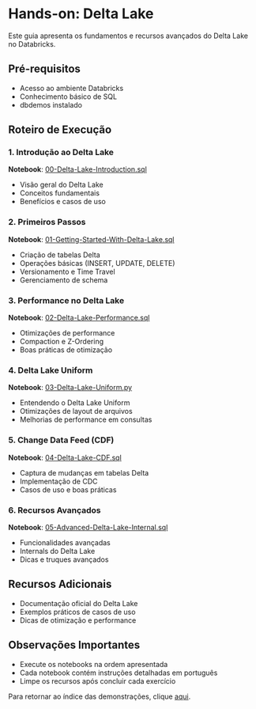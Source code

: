 # Hands-on: Delta Lake

Este guia apresenta os fundamentos e recursos avançados do Delta Lake no Databricks.

## Pré-requisitos
- Acesso ao ambiente Databricks
- Conhecimento básico de SQL
- dbdemos instalado

## Roteiro de Execução

### 1. Introdução ao Delta Lake
**Notebook**: <a href="$./delta-lake/00-Delta-Lake-Introduction.sql">00-Delta-Lake-Introduction.sql</a>
- Visão geral do Delta Lake
- Conceitos fundamentais
- Benefícios e casos de uso

### 2. Primeiros Passos
**Notebook**: <a href="$./delta-lake/01-Getting-Started-With-Delta-Lake.sql">01-Getting-Started-With-Delta-Lake.sql</a>
- Criação de tabelas Delta
- Operações básicas (INSERT, UPDATE, DELETE)
- Versionamento e Time Travel
- Gerenciamento de schema

### 3. Performance no Delta Lake
**Notebook**: <a href="$./delta-lake/02-Delta-Lake-Performance.sql">02-Delta-Lake-Performance.sql</a>
- Otimizações de performance
- Compaction e Z-Ordering
- Boas práticas de otimização

### 4. Delta Lake Uniform
**Notebook**: <a href="$./delta-lake/03-Delta-Lake-Uniform.py">03-Delta-Lake-Uniform.py</a>
- Entendendo o Delta Lake Uniform
- Otimizações de layout de arquivos
- Melhorias de performance em consultas

### 5. Change Data Feed (CDF)
**Notebook**: <a href="$./delta-lake/04-Delta-Lake-CDF.sql">04-Delta-Lake-CDF.sql</a>
- Captura de mudanças em tabelas Delta
- Implementação de CDC
- Casos de uso e boas práticas

### 6. Recursos Avançados
**Notebook**: <a href="$./delta-lake/05-Advanced-Delta-Lake-Internal.sql">05-Advanced-Delta-Lake-Internal.sql</a>
- Funcionalidades avançadas
- Internals do Delta Lake
- Dicas e truques avançados

## Recursos Adicionais
- Documentação oficial do Delta Lake
- Exemplos práticos de casos de uso
- Dicas de otimização e performance

## Observações Importantes
- Execute os notebooks na ordem apresentada
- Cada notebook contém instruções detalhadas em português
- Limpe os recursos após concluir cada exercício

Para retornar ao índice das demonstrações, clique <a href="$./README.md">aqui</a>. 